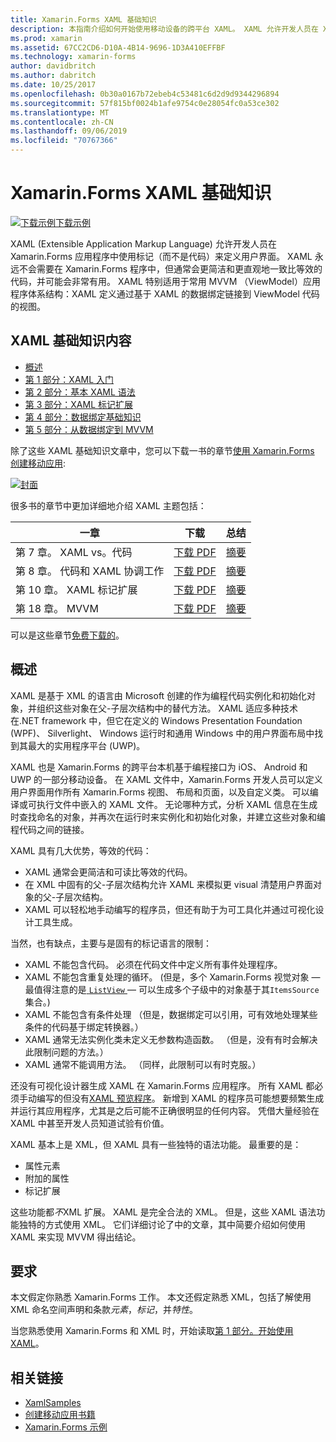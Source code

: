 ```yaml
---
title: Xamarin.Forms XAML 基础知识
description: 本指南介绍如何开始使用移动设备的跨平台 XAML。 XAML 允许开发人员在 Xamarin.Forms 应用程序使用标记而不是代码中定义的用户界面。
ms.prod: xamarin
ms.assetid: 67CC2CD6-D10A-4B14-9696-1D3A410EFFBF
ms.technology: xamarin-forms
author: davidbritch
ms.author: dabritch
ms.date: 10/25/2017
ms.openlocfilehash: 0b30a0167b72ebeb4c53481c6d2d9d9344296894
ms.sourcegitcommit: 57f815bf0024b1afe9754c0e28054fc0a53ce302
ms.translationtype: MT
ms.contentlocale: zh-CN
ms.lasthandoff: 09/06/2019
ms.locfileid: "70767366"
---
```

# <a name="xamarinforms-xaml-basics"></a>Xamarin.Forms XAML 基础知识

[![下载示例](~/media/shared/download.png)下载示例](https://docs.microsoft.com/samples/xamarin/xamarin-forms-samples/xamlsamples)

XAML (Extensible Application Markup Language) 允许开发人员在 Xamarin.Forms 应用程序中使用标记（而不是代码）来定义用户界面。 XAML 永远不会需要在 Xamarin.Forms 程序中，但通常会更简洁和更直观地一致比等效的代码，并可能会非常有用。 XAML 特别适用于常用 MVVM （ViewModel）应用程序体系结构：XAML 定义通过基于 XAML 的数据绑定链接到 ViewModel 代码的视图。

## <a name="xaml-basics-contents"></a>XAML 基础知识内容

- [概述](#Overview)
- [第 1 部分：XAML 入门](~/xamarin-forms/xaml/xaml-basics/get-started-with-xaml.md)
- [第 2 部分：基本 XAML 语法](~/xamarin-forms/xaml/xaml-basics/essential-xaml-syntax.md)
- [第 3 部分：XAML 标记扩展](~/xamarin-forms/xaml/xaml-basics/xaml-markup-extensions.md)
- [第 4 部分：数据绑定基础知识](~/xamarin-forms/xaml/xaml-basics/data-binding-basics.md)
- [第 5 部分：从数据绑定到 MVVM](~/xamarin-forms/xaml/xaml-basics/data-bindings-to-mvvm.md)

除了这些 XAML 基础知识文章中，您可以下载一书的章节[使用 Xamarin.Forms 创建移动应用](~/xamarin-forms/creating-mobile-apps-xamarin-forms/index.md):

[![](images/cover-sml.png "封面")](~/xamarin-forms/creating-mobile-apps-xamarin-forms/index.md)

很多书的章节中更加详细地介绍 XAML 主题包括：

| 一章 | 下载 | 总结 |
|---------|---------|---------|
| 第 7 章。 XAML vs。代码 | [下载 PDF](https://download.xamarin.com/developer/xamarin-forms-book/XamarinFormsBook-Ch07-Apr2016.pdf) | [摘要](~/xamarin-forms/creating-mobile-apps-xamarin-forms/summaries/chapter07.md) |
| 第 8 章。 代码和 XAML 协调工作 | [下载 PDF](https://download.xamarin.com/developer/xamarin-forms-book/XamarinFormsBook-Ch08-Apr2016.pdf) | [摘要](~/xamarin-forms/creating-mobile-apps-xamarin-forms/summaries/chapter08.md) |
| 第 10 章。 XAML 标记扩展 | [下载 PDF](https://download.xamarin.com/developer/xamarin-forms-book/XamarinFormsBook-Ch10-Apr2016.pdf) | [摘要](~/xamarin-forms/creating-mobile-apps-xamarin-forms/summaries/chapter10.md) |
| 第 18 章。 MVVM | [下载 PDF](https://download.xamarin.com/developer/xamarin-forms-book/XamarinFormsBook-Ch18-Apr2016.pdf) | [摘要](~/xamarin-forms/creating-mobile-apps-xamarin-forms/summaries/chapter18.md) |

可以是这些章节[免费下载的](~/xamarin-forms/creating-mobile-apps-xamarin-forms/index.md)。

<a name="Overview" />

## <a name="overview"></a>概述

XAML 是基于 XML 的语言由 Microsoft 创建的作为编程代码实例化和初始化对象，并组织这些对象在父-子层次结构中的替代方法。 XAML 适应多种技术在.NET framework 中，但它在定义的 Windows Presentation Foundation (WPF)、 Silverlight、 Windows 运行时和通用 Windows 中的用户界面布局中找到其最大的实用程序平台 (UWP)。

XAML 也是 Xamarin.Forms 的跨平台本机基于编程接口为 iOS、 Android 和 UWP 的一部分移动设备。 在 XAML 文件中，Xamarin.Forms 开发人员可以定义用户界面用作所有 Xamarin.Forms 视图、 布局和页面，以及自定义类。 可以编译或可执行文件中嵌入的 XAML 文件。 无论哪种方式，分析 XAML 信息在生成时查找命名的对象，并再次在运行时来实例化和初始化对象，并建立这些对象和编程代码之间的链接。

XAML 具有几大优势，等效的代码：

- XAML 通常会更简洁和可读比等效的代码。
- 在 XML 中固有的父-子层次结构允许 XAML 来模拟更 visual 清楚用户界面对象的父-子层次结构。
- XAML 可以轻松地手动编写的程序员，但还有助于为可工具化并通过可视化设计工具生成。

当然，也有缺点，主要与是固有的标记语言的限制：

- XAML 不能包含代码。 必须在代码文件中定义所有事件处理程序。
- XAML 不能包含重复处理的循环。 (但是，多个 Xamarin.Forms 视觉对象 — 最值得注意的是[ `ListView` ](xref:Xamarin.Forms.ListView) — 可以生成多个子级中的对象基于其`ItemsSource`集合。)
- XAML 不能包含有条件处理 （但是，数据绑定可以引用，可有效地处理某些条件的代码基于绑定转换器。）
- XAML 通常无法实例化类未定义无参数构造函数。 （但是，没有有时会解决此限制问题的方法。）
- XAML 通常不能调用方法。 （同样，此限制可以有时克服。）

还没有可视化设计器生成 XAML 在 Xamarin.Forms 应用程序。 所有 XAML 都必须手动编写的但没有[XAML 预览程序](~/xamarin-forms/xaml/xaml-previewer/index.md)。 新增到 XAML 的程序员可能想要频繁生成并运行其应用程序，尤其是之后可能不正确很明显的任何内容。 凭借大量经验在 XAML 中甚至开发人员知道试验有价值。

XAML 基本上是 XML，但 XAML 具有一些独特的语法功能。 最重要的是：

- 属性元素
- 附加的属性
- 标记扩展

这些功能都*不*XML 扩展。 XAML 是完全合法的 XML。 但是，这些 XAML 语法功能独特的方式使用 XML。 它们详细讨论了中的文章，其中简要介绍如何使用 XAML 来实现 MVVM 得出结论。

## <a name="requirements"></a>要求

本文假定你熟悉 Xamarin.Forms 工作。 本文还假定熟悉 XML，包括了解使用 XML 命名空间声明和条款*元素*，*标记*，并*特性*。

当您熟悉使用 Xamarin.Forms 和 XML 时，开始读取[第 1 部分。开始使用 XAML](~/xamarin-forms/xaml/xaml-basics/get-started-with-xaml.md)。

## <a name="related-links"></a>相关链接

- [XamlSamples](https://docs.microsoft.com/samples/xamarin/xamarin-forms-samples/xamlsamples)
- [创建移动应用书籍](~/xamarin-forms/creating-mobile-apps-xamarin-forms/index.md)
- [Xamarin.Forms 示例](https://docs.microsoft.com/samples/browse/?products=xamarin&term=Xamarin.Forms)
